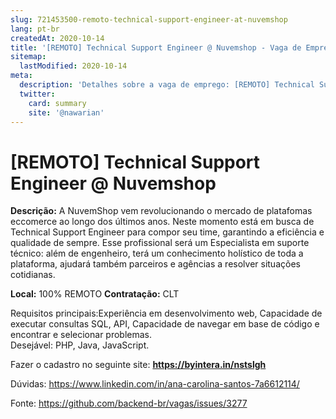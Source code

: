 ```yaml
---
slug: 721453500-remoto-technical-support-engineer-at-nuvemshop
lang: pt-br
createdAt: 2020-10-14
title: '[REMOTO] Technical Support Engineer @ Nuvemshop - Vaga de Emprego'
sitemap:
  lastModified: 2020-10-14
meta:
  description: 'Detalhes sobre a vaga de emprego: [REMOTO] Technical Support Engineer @ Nuvemshop'
  twitter:
    card: summary
    site: '@nawarian'
---
```


# [REMOTO] Technical Support Engineer @ Nuvemshop

**Descrição:** A NuvemShop vem revolucionando o mercado de platafomas eccomerce ao longo dos últimos anos. Neste momento está em busca de Technical Support Engineer para compor seu time, garantindo a eficiência e qualidade de sempre. Esse profissional será um Especialista em suporte técnico: além de engenheiro, terá um conhecimento holístico de toda a plataforma, ajudará também parceiros e agências a resolver situações cotidianas. 

**Local:** 100% REMOTO
**Contratação:** CLT

Requisitos principais:Experiência em desenvolvimento web, Capacidade de executar consultas SQL, API, Capacidade de navegar em base de código e encontrar e selecionar problemas.  
Desejável: PHP, Java, JavaScript.

Fazer o cadastro no seguinte site:  **https://byintera.in/nstslgh**

Dúvidas: https://www.linkedin.com/in/ana-carolina-santos-7a6612114/



Fonte: https://github.com/backend-br/vagas/issues/3277